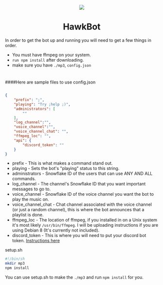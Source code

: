 <p align="center"><img src="http://www.cyberhawk.co/logo.svg"></p>
<h1 align="center">HawkBot</h1>
In order to get the bot up and running you will need to get a few things in order.  
 
 * You must have ffmpeg on your system.
 * `run npm install` after downloading.
 * make sure you have `./mp3`, `config.json`

#
####Here are sample files to use
config.json
```json

{
    "prefix": ";",
    "playing": "Try ;help ;)",
    "administrators": [
        ""
    ],
    "log_channel":"",
    "voice_channel":"",
    "voice_channel_chat": "",
    "ffmpeg_loc": "",
    "api": {
        "discord_token": ""
    }
}
```

+ prefix - This is what makes a command stand out.
+ playing - Sets the bot's "playing" status to this string.
+ administrators - Snowflake ID of the users that can use ANY AND ALL commands.
+ log_channel - The channel's Snowflake ID that you want important messages to go to.
+ voice_channel - Snowflake ID of the voice channel you want the bot to play the music on.
+ voice_channel_chat - Chat channel associated with the voice channel (or just a random channel), this is where the bot announces that a playlist is done.
+ ffmpeg_loc - The location of ffmpeg, if you installed in on a Unix system it's most likely `/usr/bin/ffmpeg`. I will be uploading instructions if you are using Debian 8 (It's currently not included).
+ discord_token - This is where you will need to put your discord bot token. [Instructions here](https://discordapp.com/developers/applications/)

setup.sh
```sh
#!/bin/sh
mkdir mp3
npm install
```
 You can use setup.sh to make the `./mp3` and run `npm install` for you.

